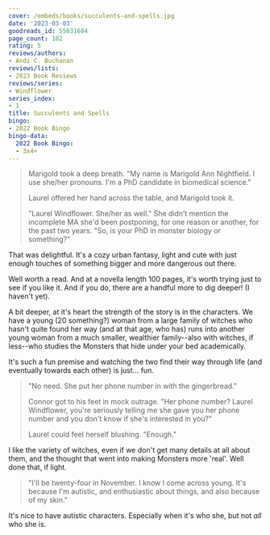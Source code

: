 ```yaml
---
cover: /embeds/books/succulents-and-spells.jpg
date: '2023-03-03'
goodreads_id: 55031684
page_count: 102
rating: 5
reviews/authors:
- Andi C. Buchanan
reviews/lists:
- 2023 Book Reviews
reviews/series:
- Windflower
series_index:
- 1
title: Succulents and Spells
bingo:
- 2022 Book Bingo
bingo-data:
  2022 Book Bingo:
  - 3x4+
---
```

> Marigold took a deep breath. "My name is Marigold Ann Nightfield. I use she/her pronouns. I'm a PhD
candidate in biomedical science." 
> 
> Laurel offered her hand across the table, and Marigold took it. 
> 
> "Laurel Windflower. She/her as well." She didn’t mention the incomplete MA she'd been postponing, for one reason or another, for the past two years. "So, is your PhD in monster biology or something?"

That was delightful. It's a cozy urban fantasy, light and cute with just enough touches of something bigger and more dangerous out there. 

Well worth a read. And at a novella length 100 pages, it's worth trying just to see if you like it. And if you do, there are a handful more to dig deeper! (I haven't yet). 

<!--more-->

A bit deeper, at it's heart the strength of the story is in the characters. We have a young (20 something?) woman from a large family of witches who hasn't quite found her way (and at that age, who has) runs into another young woman from a much smaller, wealthier family--also with witches, if less--who studies the Monsters that hide under your bed academically. 

It's such a fun premise and watching the two find their way through life (and eventually towards each other) is just... fun. 

> "No need. She put her phone number in with the gingerbread." 
> 
> Connor got to his feet in mock outrage. "Her phone number? Laurel Windflower, you're seriously telling me she gave you her phone number and you don't know if she's interested in you?" 
> 
> Laurel could feel herself blushing. "Enough."

I like the variety of witches, even if we don't get many details at all about them, and the thought that went into making Monsters more 'real'. Well done that, if light. 


> "I'll be twenty-four in November. I know I come across young. It's because I'm autistic, and enthusiastic about things, and also because of my skin."

It's nice to have autistic characters. Especially when it's who she, but not *all* who she is. 